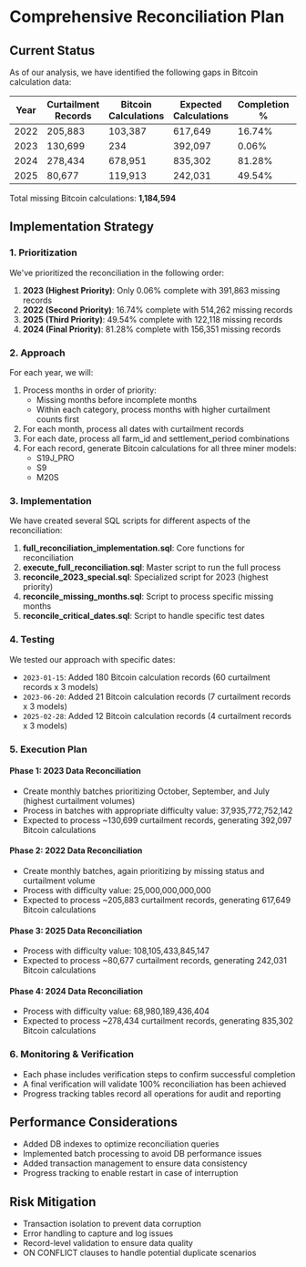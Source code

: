 # Comprehensive Reconciliation Plan

## Current Status
As of our analysis, we have identified the following gaps in Bitcoin calculation data:

| Year | Curtailment Records | Bitcoin Calculations | Expected Calculations | Completion % | Status |
|------|--------------------|--------------------|----------------------|------------|--------|
| 2022 | 205,883 | 103,387 | 617,649 | 16.74% | Incomplete |
| 2023 | 130,699 | 234 | 392,097 | 0.06% | Incomplete |
| 2024 | 278,434 | 678,951 | 835,302 | 81.28% | Incomplete |
| 2025 | 80,677 | 119,913 | 242,031 | 49.54% | Incomplete |

Total missing Bitcoin calculations: **1,184,594**

## Implementation Strategy

### 1. Prioritization
We've prioritized the reconciliation in the following order:
1. **2023 (Highest Priority)**: Only 0.06% complete with 391,863 missing records
2. **2022 (Second Priority)**: 16.74% complete with 514,262 missing records
3. **2025 (Third Priority)**: 49.54% complete with 122,118 missing records
4. **2024 (Final Priority)**: 81.28% complete with 156,351 missing records

### 2. Approach
For each year, we will:
1. Process months in order of priority:
   - Missing months before incomplete months
   - Within each category, process months with higher curtailment counts first
2. For each month, process all dates with curtailment records
3. For each date, process all farm_id and settlement_period combinations
4. For each record, generate Bitcoin calculations for all three miner models:
   - S19J_PRO
   - S9
   - M20S

### 3. Implementation
We have created several SQL scripts for different aspects of the reconciliation:

1. **full_reconciliation_implementation.sql**: Core functions for reconciliation
2. **execute_full_reconciliation.sql**: Master script to run the full process
3. **reconcile_2023_special.sql**: Specialized script for 2023 (highest priority)
4. **reconcile_missing_months.sql**: Script to process specific missing months
5. **reconcile_critical_dates.sql**: Script to handle specific test dates

### 4. Testing
We tested our approach with specific dates:
- `2023-01-15`: Added 180 Bitcoin calculation records (60 curtailment records x 3 models)
- `2023-06-20`: Added 21 Bitcoin calculation records (7 curtailment records x 3 models)
- `2025-02-28`: Added 12 Bitcoin calculation records (4 curtailment records x 3 models)

### 5. Execution Plan

#### Phase 1: 2023 Data Reconciliation
- Create monthly batches prioritizing October, September, and July (highest curtailment volumes)
- Process in batches with appropriate difficulty value: 37,935,772,752,142
- Expected to process ~130,699 curtailment records, generating 392,097 Bitcoin calculations

#### Phase 2: 2022 Data Reconciliation
- Create monthly batches, again prioritizing by missing status and curtailment volume
- Process with difficulty value: 25,000,000,000,000
- Expected to process ~205,883 curtailment records, generating 617,649 Bitcoin calculations

#### Phase 3: 2025 Data Reconciliation
- Process with difficulty value: 108,105,433,845,147
- Expected to process ~80,677 curtailment records, generating 242,031 Bitcoin calculations

#### Phase 4: 2024 Data Reconciliation
- Process with difficulty value: 68,980,189,436,404
- Expected to process ~278,434 curtailment records, generating 835,302 Bitcoin calculations

### 6. Monitoring & Verification
- Each phase includes verification steps to confirm successful completion
- A final verification will validate 100% reconciliation has been achieved
- Progress tracking tables record all operations for audit and reporting

## Performance Considerations
- Added DB indexes to optimize reconciliation queries
- Implemented batch processing to avoid DB performance issues
- Added transaction management to ensure data consistency
- Progress tracking to enable restart in case of interruption

## Risk Mitigation
- Transaction isolation to prevent data corruption
- Error handling to capture and log issues
- Record-level validation to ensure data quality
- ON CONFLICT clauses to handle potential duplicate scenarios